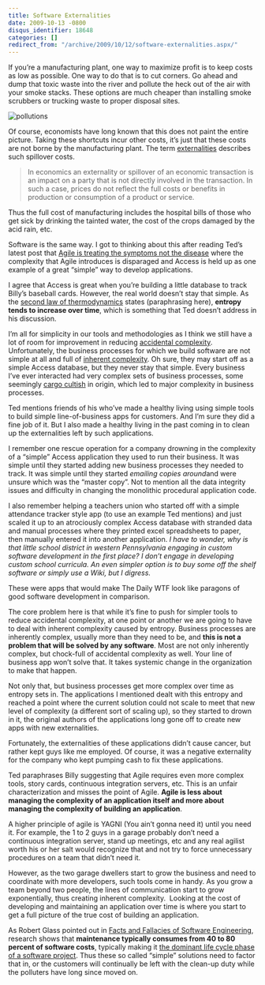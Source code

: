```yaml
---
title: Software Externalities
date: 2009-10-13 -0800
disqus_identifier: 18648
categories: []
redirect_from: "/archive/2009/10/12/software-externalities.aspx/"
---
```


If you’re a manufacturing plant, one way to maximize profit is to keep
costs as low as possible. One way to do that is to cut corners. Go ahead
and dump that toxic waste into the river and pollute the heck out of the
air with your smoke stacks. These options are much cheaper than
installing smoke scrubbers or trucking waste to proper disposal sites.

![pollutions](https://haacked.com/images/haacked_com/WindowsLiveWriter/SoftwareExternalities_80FB/pollutions_3.jpg "pollutions")

Of course, economists have long known that this does not paint the
entire picture. Taking these shortcuts incur other costs, it’s just that
these costs are not borne by the manufacturing plant. The term
[externalities](http://en.wikipedia.org/wiki/Externality "Externalities on Wikipedia")
describes such spillover costs.

> In economics an externality or spillover of an economic transaction is
> an impact on a party that is not directly involved in the transaction.
> In such a case, prices do not reflect the full costs or benefits in
> production or consumption of a product or service.

Thus the full cost of manufacturing includes the hospital bills of those
who get sick by drinking the tainted water, the cost of the crops
damaged by the acid rain, etc.

Software is the same way. I got to thinking about this after reading
Ted’s latest post that [Agile is treating the symptoms not the
disease](http://blogs.tedneward.com/CommentView,guid,53f9b658-3b27-4f1a-b93e-14d3a57a8ec1.aspx#commentstart "Ted's blog post")
where the complexity that Agile introduces is disparaged and Access is
held up as one example of a great “simple” way to develop applications.

I agree that Access is great when you’re building a little database to
track Billy’s baseball cards. However, the real world doesn’t stay that
simple. As the [second law of
thermodynamics](http://blogs.tedneward.com/CommentView,guid,53f9b658-3b27-4f1a-b93e-14d3a57a8ec1.aspx#commentstart "Second Law of Thermodynamics")
states (paraphrasing here), **entropy tends to increase over time**,
which is something that Ted doesn’t address in his discussion.

I’m all for simplicity in our tools and methodologies as I think we
still have a lot of room for improvement in reducing [accidental
complexity](http://en.wikipedia.org/wiki/Accidental_complexity "Accidental Complexit in Wikipedia").
Unfortunately, the business processes for which we build software are
not simple at all and full of [inherent
complexity](http://en.wikipedia.org/wiki/Essential_complexity "Inherent Complexity").
Oh sure, they may start off as a simple Access database, but they never
stay that simple. Every business I’ve ever interacted had very complex
sets of business processes, some seemingly [cargo
cultish](http://en.wikipedia.org/wiki/Cargo_cult "Cargo Cult") in
origin, which led to major complexity in business processes.

Ted mentions friends of his who’ve made a healthy living using simple
tools to build simple line-of-business apps for customers. And I’m sure
they did a fine job of it. But I also made a healthy living in the past
coming in to clean up the externalities left by such applications.

I remember one rescue operation for a company drowning in the complexity
of a “simple” Access application they used to run their business. It was
simple until they started adding new business processes they needed to
track. It was simple until they started *emailing copies around*and were
unsure which was the “master copy”. Not to mention all the data
integrity issues and difficulty in changing the monolithic procedural
application code.

I also remember helping a teachers union who started off with a simple
attendance tracker style app (to use an example Ted mentions) and just
scaled it up to an atrociously complex Access database with stranded
data and manual processes where they printed excel spreadsheets to
paper, then manually entered it into another application. *I have to
wonder, why is that little school district in western Pennsylvania
engaging in custom software development in the first place? I don’t
engage in developing custom school curricula. An even simpler option is
to buy some off the shelf software or simply use a Wiki, but I
digress.* 

These were apps that would make The Daily WTF look like paragons of good
software development in comparison.

The core problem here is that while it’s fine to push for simpler tools
to reduce accidental complexity, at one point or another we are going to
have to deal with inherent complexity caused by entropy. Business
processes are inherently complex, usually more than they need to be, and
**this is not a problem that will be solved by any software**. Most are
not only inherently complex, but chock-full of accidental complexity as
well. Your line of business app won’t solve that. It takes systemic
change in the organization to make that happen.

Not only that, but business processes get more complex over time as
entropy sets in. The applications I mentioned dealt with this entropy
and reached a point where the current solution could not scale to meet
that new level of complexity (a different sort of scaling up), so they
started to drown in it, the original authors of the applications long
gone off to create new apps with new externalities.

Fortunately, the externalities of these applications didn’t cause
cancer, but rather kept guys like me employed. Of course, it was a
negative externality for the company who kept pumping cash to fix these
applications.

Ted paraphrases Billy suggesting that Agile requires even more complex
tools, story cards, continuous integration servers, etc. This is an
unfair characterization and misses the point of Agile. **Agile is less
about managing the complexity of an application itself and more about
managing the complexity of building an application**.

A higher principle of agile is YAGNI (You ain’t gonna need it) until you
need it. For example, the 1 to 2 guys in a garage probably don’t need a
continuous integration server, stand up meetings, etc and any real
agilist worth his or her salt would recognize that and not try to force
unnecessary procedures on a team that didn’t need it.

However, as the two garage dwellers start to grow the business and need
to coordinate with more developers, such tools come in handy. As you
grow a team beyond two people, the lines of communication start to grow
exponentially, thus creating inherent complexity.  Looking at the cost
of developing and maintaining an application over time is where you
start to get a full picture of the true cost of building an application.

As Robert Glass pointed out in [Facts and Fallacies of Software
Engineering](http://www.amazon.com/gp/product/0321117425?ie=UTF8&tag=youvebeenhaac-20&linkCode=as2&camp=1789&creative=9325&creativeASIN=0321117425 "Facts and Fallacies of Software Engineering at Amazon"),
research shows that **maintenance typically consumes from 40 to 80
percent of software costs**, typically making it [the dominant life
cycle phase of a software
project](https://haacked.com/archive/2007/01/09/writing_maintainable_code.aspx "Writing Maintainable Code").
Thus these so called “simple” solutions need to factor that in, or the
customers will continually be left with the clean-up duty while the
polluters have long since moved on.

